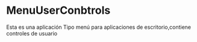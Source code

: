 # MenuUserConbtrols
Esta es una aplicación Tipo menú para aplicaciones de escritorio,contiene controles de usuario 
